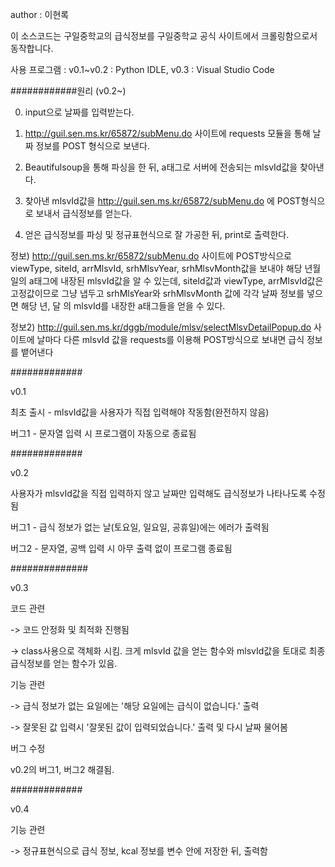 author : 이현록

이 소스코드는 구일중학교의 급식정보를 구일중학교 공식 사이트에서 크롤링함으로서 동작합니다.

사용 프로그램 : v0.1~v0.2 : Python IDLE, v0.3 : Visual Studio Code

############원리 (v0.2~)

0. input으로 날짜를 입력받는다.

1. http://guil.sen.ms.kr/65872/subMenu.do 사이트에 requests 모듈을 통해 날짜 정보를 POST 형식으로 보낸다.

2. Beautifulsoup을 통해 파싱을 한 뒤, a태그로 서버에 전송되는 mlsvId값을 찾아낸다.

3. 찾아낸 mlsvId값을 http://guil.sen.ms.kr/65872/subMenu.do 에 POST형식으로 보내서 급식정보를 얻는다.

4. 얻은 급식정보를 파싱 및 정규표현식으로 잘 가공한 뒤, print로 출력한다.

정보)
http://guil.sen.ms.kr/65872/subMenu.do 사이트에 POST방식으로 viewType, siteId, arrMlsvId, srhMlsvYear, srhMlsvMonth값을 보내야 해당 년월일의 a태그에 내장된 mlsvId값을 알 수 있는데, siteId값과 viewType, arrMlsvId값은 고정값이므로 그냥 냅두고 srhMlsYear와 srhMlsvMonth 값에 각각 날짜 정보를 넣으면 해당 년, 달 의 mlsvId를 내장한 a태그들을 얻을 수 있다.

정보2)
http://guil.sen.ms.kr/dggb/module/mlsv/selectMlsvDetailPopup.do 사이트에 날마다 다른 mlsvId 값을 requests를 이용해 POST방식으로 보내면 급식 정보를 뱉어낸다

#############

v0.1

최초 출시 - mlsvId값을 사용자가 직접 입력해야 작동함(완전하지 않음)

버그1 - 문자열 입력 시 프로그램이 자동으로 종료됨

#############

v0.2

사용자가 mlsvId값을 직접 입력하지 않고 날짜만 입력해도 급식정보가 나타나도록 수정됨

버그1 - 급식 정보가 없는 날(토요일, 일요일, 공휴일)에는 에러가 출력됨

버그2 - 문자열, 공백 입력 시 아무 출력 없이 프로그램 종료됨



##############

v0.3

코드 관련

 -> 코드 안정화 및 최적화 진행됨

 -> class사용으로 객체화 시킴. 크게 mlsvId 값을 얻는 함수와 mlsvId값을 토대로 최종 급식정보를 얻는 함수가 있음.

기능 관련

 -> 급식 정보가 없는 요일에는 '해당 요일에는 급식이 없습니다.' 출력

 -> 잘못된 값 입력시 '잘못된 값이 입력되었습니다.' 출력 및 다시 날짜 물어봄

버그 수정

v0.2의 버그1, 버그2 해결됨.

#############

v0.4

기능 관련

-> 정규표현식으로 급식 정보, kcal 정보를 변수 안에 저장한 뒤, 출력함
